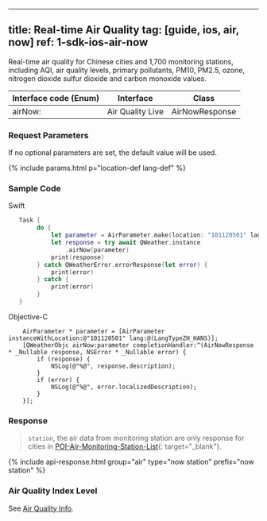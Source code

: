<!--
 * @Date: 2025-03-06 10:02:06
 * @LastEditors: bolepichi
 * @LastEditTime: 2025-03-14 16:16:28
 * @FilePath: /dev-site/docs/_en/ios-sdk/air/ios-air-now.md
-->
---
title: Real-time Air Quality
tag: [guide, ios, air, now]
ref: 1-sdk-ios-air-now
---

Real-time air quality for Chinese cities and 1,700 monitoring stations, including AQI, air quality levels, primary pollutants, PM10, PM2.5, ozone, nitrogen dioxide sulfur dioxide and carbon monoxide values.

| Interface code (Enum) | Interface                           | Class        |
| -------------------------- | ------------------------------ | ------------ |
| airNow:| Air Quality Live              | AirNowResponse |

### Request Parameters

If no optional parameters are set, the default value will be used.

{% include params.html p="location-def lang-def" %}

### Sample Code

Swift

```swift
   Task {
        do {
            let parameter = AirParameter.make(location: "101120501" lang:.ZH_HANS)
            let response = try await QWeather.instance
                .airNow(parameter)
            print(response)
        } catch QWeatherError.errorResponse(let error) {
            print(error)
        } catch {
            print(error)
        }
   }
```

Objective-C

```objc
    AirParameter * parameter = [AirParameter instanceWithLocation:@"101120501" lang:@(LangTypeZH_HANS)];
    [QWeatherObjc airNow:parameter completionHandler:^(AirNowResponse * _Nullable response, NSError * _Nullable error) {
        if (response) {
            NSLog(@"%@", response.description);
        }
        if (error) {
            NSLog(@"%@", error.localizedDescription);
        }
    }];
```

### Response

> `station`, the air data from monitoring station are only response for cities in [POI-Air-Monitoring-Station-List](https://github.com/qwd/LocationList/blob/master/POI-Air-Monitoring-Station-List-latest.csv){: target="_blank"}.

{% include api-response.html group="air" type="now station" prefix="now station"  %}

### Air Quality Index Level

See [Air Quality Info](/en/docs/resource/air-info/).